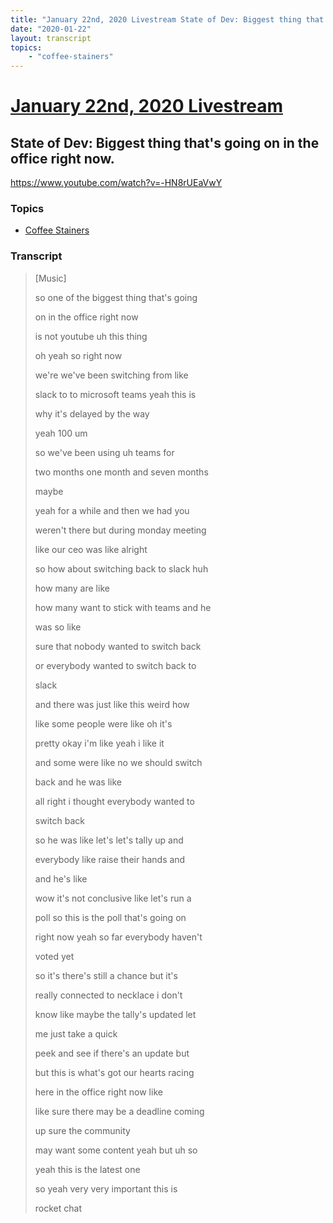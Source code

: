 ```yaml
---
title: "January 22nd, 2020 Livestream State of Dev: Biggest thing that's going on in the office right now."
date: "2020-01-22"
layout: transcript
topics:
    - "coffee-stainers"
---
```

# [January 22nd, 2020 Livestream](../2020-01-22.md)
## State of Dev: Biggest thing that's going on in the office right now.
https://www.youtube.com/watch?v=-HN8rUEaVwY

### Topics
* [Coffee Stainers](../topics/coffee-stainers.md)

### Transcript

> [Music]
>
> so one of the biggest thing that's going
>
> on in the office right now
>
> is not youtube uh this thing
>
> oh yeah so right now
>
> we're we've been switching from like
>
> slack to to microsoft teams yeah this is
>
> why it's delayed by the way
>
> yeah 100 um
>
> so we've been using uh teams for
>
> two months one month and seven months
>
> maybe
>
> yeah for a while and then we had you
>
> weren't there but during monday meeting
>
> like our ceo was like alright
>
> so how about switching back to slack huh
>
> how many are like
>
> how many want to stick with teams and he
>
> was so like
>
> sure that nobody wanted to switch back
>
> or everybody wanted to switch back to
>
> slack
>
> and there was just like this weird how
>
> like some people were like oh it's
>
> pretty okay i'm like yeah i like it
>
> and some were like no we should switch
>
> back and he was like
>
> all right i thought everybody wanted to
>
> switch back
>
> so he was like let's let's tally up and
>
> everybody like raise their hands and
>
>  and he's like
>
> wow it's not conclusive like let's run a
>
> poll so this is the poll that's going on
>
> right now yeah so far everybody haven't
>
> voted yet
>
> so it's there's still a chance but it's
>
> really connected to necklace i don't
>
> know like maybe the tally's updated let
>
> me just take a quick
>
> peek and see if there's an update but
>
> but this is what's got our hearts racing
>
> here in the office right now like
>
> like sure there may be a deadline coming
>
> up sure the community
>
> may want some content yeah but uh so
>
> yeah this is the latest one
>
> so yeah very very important this is
>
> rocket chat
>
